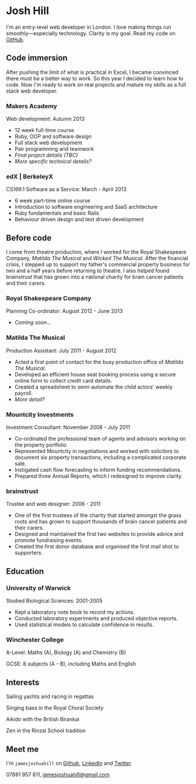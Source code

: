 Josh Hill
=========

I'm an entry-level web developer in London. I love making things run smoothly&mdash;especially technology. Clarity is my goal. Read my code on [GitHub].

Code immersion
--------------
After pushing the limit of what is practical in Excel, I became convinced there must be a better way to work. So this year I decided to learn how to code. Now I'm ready to work on real projects and mature my skills as a full stack web developer.

### Makers Academy
Web development: Autumn 2013

  - 12 week full-time course
  - Ruby, OOP and software design
  - Full stack web development
  - Pair programming and teamwork
  - _Final project details (TBC)_
  - _More specific technical details?_

### edX | BerkeleyX
CS169.1 Software as a Service: March - April 2013

  - 6 week part-time online course
  - Introduction to software engineering and SaaS architecture
  - Ruby fundamentals and basic Rails
  - Behaviour driven design and test driven development

Before code
-----------

I come from theatre production, where I worked for the Royal Shakespeare Company, _Matilda The Musical_ and _Wicked The Musical_. After the financial crisis, I stepped up to support my father's commercial property business for two and a half years before returning to theatre. I also helped found brainstrust that has grown into a national charity for brain cancer patients and their carers.

### Royal Shakespeare Company
Planning Co-ordinator: August 2012 - June 2013
- _Coming soon..._

### Matilda The Musical
Production Assistant: July 2011 - August 2012
  - Acted a first point of contact for the busy production office of _Matilda The Musical_.
  - Developed an efficient house seat booking process using a secure online form to collect credit card details.
  - Created a spreadsheet to semi-automate the child actors' weekly payroll.
  - _More detail?_

### Mountcity Investments
Investment Consultant: November 2008 - July 2011
  - Co-ordinated the professional team of agents and advisors working on the property portfolio.
  - Represented Mountcity in negotiations and worked with solicitors to document six property transactions, including a complicated corporate sale.
  - Instigated cash flow forecasting to inform funding recommendations.
  - Prepared three Annual Reports, which I redesigned to improve clarity.

### brainstrust
Trustee and web designer: 2006 - 2011
  - One of the first trustees of the charity that started amongst the grass roots and has grown to support thousands of brain cancer patients and their carers.
  - Designed and maintained the first two websites to provide advice and promote fundraising events.
  - Created the first donor database and organised the first mail shot to supporters.

Education
---------

### University of Warwick
Studied Biological Sciences: 2001-2005

  - Kept a laboratory note book to record my actions.
  - Conducted laboratory experiments and produced objective reports.
  - Used statistical models to calculate confidence in results.

### Winchester College
A-Level: Maths (A), Biology (A) and Chemistry (B)

GCSE: 8 subjects (A - B), including Maths and English

Interests
---------

Sailing yachts and racing in regattas

Singing bass in the Royal Choral Society

Aikido with the British Birankai

Zen in the Rinzai School tradition

Meet me
-------
I'm `jamesjoshuahill` on [Github], [LinkedIn] and [Twitter].

07881 957 811,
[jamesjoshuahill@gmail.com]

  [jamesjoshuahill@gmail.com]: mailto:jamesjoshuahill@gmail.com
  [GitHub]: https://github.com/jamesjoshuahill
  [LinkedIn]: http://linkedin.com/in/jamesjoshuahill
  [Twitter]: http://twitter.com/jamesjoshuahill
  [Tumblr]: http://jamesjoshuahill.tumblr.com

